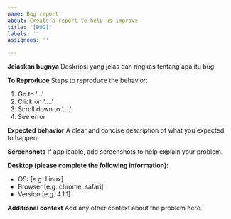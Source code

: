```yaml
---
name: Bug report
about: Create a report to help us improve
title: "[BUG]"
labels: ''
assignees: ''

---
```


**Jelaskan bugnya**
Deskripsi yang jelas dan ringkas tentang apa itu bug.

**To Reproduce**
Steps to reproduce the behavior:
1. Go to '...'
2. Click on '....'
3. Scroll down to '....'
4. See error

**Expected behavior**
A clear and concise description of what you expected to happen.

**Screenshots**
If applicable, add screenshots to help explain your problem.

**Desktop (please complete the following information):**
 - OS: [e.g. Linux]
 - Browser [e.g. chrome, safari]
 - Version [e.g. 4.1.1]

**Additional context**
Add any other context about the problem here.
